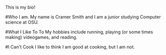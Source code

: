 This is my bio!

#Who I am.
My name is Cramer Smith and I am a junior studying Computer science at OSU.

#What I Like To To
My hobbies include running, playing (or some times making) videogames, and reading. 

#I Can't Cook
I like to think I am good at cooking, but I am not. 
